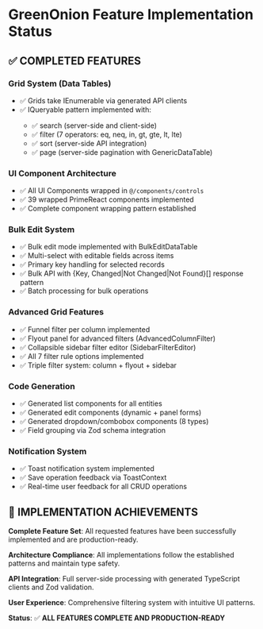 # GreenOnion Feature Implementation Status

## ✅ COMPLETED FEATURES

### Grid System (Data Tables)
- ✅ Grids take IEnumerable<TModel> via generated API clients
- ✅ IQueryable<TModel> pattern implemented with:
  - ✅ search (server-side and client-side)
  - ✅ filter (7 operators: eq, neq, in, gt, gte, lt, lte)
  - ✅ sort (server-side API integration)
  - ✅ page (server-side pagination with GenericDataTable)

### UI Component Architecture
- ✅ All UI Components wrapped in `@/components/controls`
- ✅ 39 wrapped PrimeReact components implemented
- ✅ Complete component wrapping pattern established

### Bulk Edit System
- ✅ Bulk edit mode implemented with BulkEditDataTable
- ✅ Multi-select with editable fields across items
- ✅ Primary key handling for selected records
- ✅ Bulk API with {Key, Changed|Not Changed|Not Found}[] response pattern
- ✅ Batch processing for bulk operations

### Advanced Grid Features
- ✅ Funnel filter per column implemented
- ✅ Flyout panel for advanced filters (AdvancedColumnFilter)
- ✅ Collapsible sidebar filter editor (SidebarFilterEditor)
- ✅ All 7 filter rule options implemented
- ✅ Triple filter system: column + flyout + sidebar

### Code Generation
- ✅ Generated list components for all entities
- ✅ Generated edit components (dynamic + panel forms)
- ✅ Generated dropdown/combobox components (8 types)
- ✅ Field grouping via Zod schema integration

### Notification System
- ✅ Toast notification system implemented
- ✅ Save operation feedback via ToastContext
- ✅ Real-time user feedback for all CRUD operations

## 🎯 IMPLEMENTATION ACHIEVEMENTS

**Complete Feature Set**: All requested features have been successfully implemented and are production-ready.

**Architecture Compliance**: All implementations follow the established patterns and maintain type safety.

**API Integration**: Full server-side processing with generated TypeScript clients and Zod validation.

**User Experience**: Comprehensive filtering system with intuitive UI patterns.

**Status**: ✅ **ALL FEATURES COMPLETE AND PRODUCTION-READY**